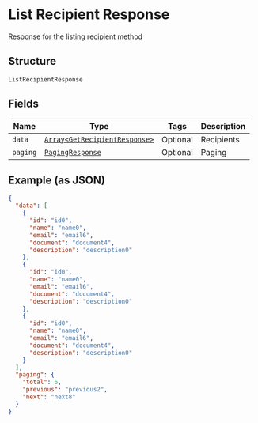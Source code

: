 
# List Recipient Response

Response for the listing recipient method

## Structure

`ListRecipientResponse`

## Fields

| Name | Type | Tags | Description |
|  --- | --- | --- | --- |
| `data` | [`Array<GetRecipientResponse>`](../../doc/models/get-recipient-response.md) | Optional | Recipients |
| `paging` | [`PagingResponse`](../../doc/models/paging-response.md) | Optional | Paging |

## Example (as JSON)

```json
{
  "data": [
    {
      "id": "id0",
      "name": "name0",
      "email": "email6",
      "document": "document4",
      "description": "description0"
    },
    {
      "id": "id0",
      "name": "name0",
      "email": "email6",
      "document": "document4",
      "description": "description0"
    },
    {
      "id": "id0",
      "name": "name0",
      "email": "email6",
      "document": "document4",
      "description": "description0"
    }
  ],
  "paging": {
    "total": 6,
    "previous": "previous2",
    "next": "next8"
  }
}
```

